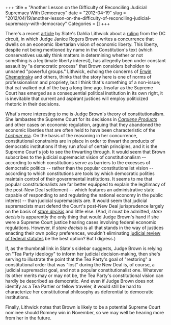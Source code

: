 +++
title = "Another Lesson on the Difficulty of Reconciling Judicial Supremacy With Democracy"
date = "2012-04-19"
slug = "2012/04/19/another-lesson-on-the-difficulty-of-reconciling-judicial-supremacy-with-democracy"
Categories = []
+++

There's a recent [article](http://www.slate.com/articles/news_and_politics/jurisprudence/2012/04/judge_janice_rogers_brown_wants_to_return_to_the_libertarian_legal_notions_of_the_1930s_.single.html) by Slate's Dahlia Lithwick about a [ruling](http://www.cadc.uscourts.gov/internet/opinions.nsf/70A27D44D7C03503852579DF004EF65F/$file/11-5065-1368692.pdf) from the DC circuit, in which Judge Janice Rogers Brown writes a concurrence that dwells on an economic libertarian vision of economic liberty. This liberty, despite not being mentioned by name in the Constitution's text (which conservatives usually think matters in determining whether or not something is a legitimate liberty interest), has allegedly been under constant assault by "a democratic process" that Brown considers beholden to unnamed "powerful groups." Lithwick, echoing the concerns of [Erwin Chemerinsky](http://scholarship.law.duke.edu/cgi/viewcontent.cgi?article=2130&context=faculty_scholarship&sei-redir=1&referer=http%3A%2F%2Fwww.google.com%2Furl%3Fsa%3Dt%26rct%3Dj%26q%3Dchemerinsky%2520and%2520tone%2520and%2520opinion%2520writing%26source%3Dweb%26cd%3D3) and others, thinks that the story here is one of norms of professionalism and propriety, but I think that's something of a non-issue; that cat walked out of the bag a long time ago. Insofar as the Supreme Court has emerged as a consequential political institution in its own right, it is inevitable that current and aspirant justices will employ politicized rhetoric in their decisions.

What's more interesting to me is Judge Brown's theory of constitutionalism. She lambastes the Supreme Court for its decisions in [*Carolene Products*](http://en.wikipedia.org/wiki/United_States_v._Carolene_Products_Co.) and other cases on economic regulation, arguing that they abandoned the economic liberties that are often held to have been characteristic of the [*Lochner* era](http://en.wikipedia.org/wiki/Lochner_era). On the basis of the reasoning in her concurrence, constitutional constraints are in place in order to thwart the products of democratic institutions if they run afoul of certain principles, and it is the Supreme Court's job to see the thwarting through. It would seem that Brown subscribes to the judicial supremacist vision of constitutionalism -- according to which constitutions serve as barriers to the excesses of democratic politics -- rather than the popular constitutionalist vision -- according to which constitutions are tools by which democratic polities maintain control of their governmental institutions. It seems to me that popular constitutionalists are far better equipped to explain the legitimacy of the post-New Deal settlement -- which features an administrative state capable of responding to and regulating the national economy in the public interest -- than judicial supremacists are. It would seem that judicial supremacists must defend the Court's post-New Deal jurisprudence largely on the basis of [*stare decisis*](http://en.wikipedia.org/wiki/Stare_decisis#U.S._legal_system) and little else. (And, it must be admitted, *stare decisis* is apparently the only thing that would Judge Brown's hand if she were a Supreme Court justice hearing cases involving federal economic regulations. However, if *stare decisis* is all that stands in the way of justices enacting their own policy preferences, wouldn't eliminating [judicial review of federal statutes](http://balkin.blogspot.com/2012/04/judicial-review-of-federal-statutes.html) be the best option? But I digress.)

If, as the thumbnail link in Slate's sidebar suggests, Judge Brown is relying on "Tea Party ideology" to inform her judicial decision-making, then she's serving to illustrate the point that the Tea Party's goal of "restoring" a constitutional order that was "lost" during the New Deal is, of course, a judicial supremacist goal, and not a popular constitutionalist one. Whatever its other merits may or may not be, the Tea Party's constitutional vision can hardly be described as democratic. And even if Judge Brown does not identify as a Tea Partier or fellow traveler, it would still be hard to characterize her constitutional philosophy as deferential to democratic institutions.

Finally, Lithwick notes that Brown is likely to be a potential Supreme Court nominee should Romney win in November, so we may well be hearing more from her in the future.
